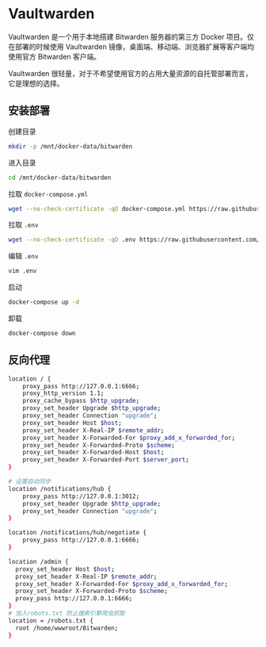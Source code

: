 # Vaultwarden

Vaultwarden 是一个用于本地搭建 Bitwarden 服务器的第三方 Docker 项目。仅在部署的时候使用 Vaultwarden 镜像，桌面端、移动端、浏览器扩展等客户端均使用官方 Bitwarden 客户端。

Vaultwarden 很轻量，对于不希望使用官方的占用大量资源的自托管部署而言，它是理想的选择。

## 安装部署

创建目录
```bash
mkdir -p /mnt/docker-data/bitwarden
```

进入目录
```bash
cd /mnt/docker-data/bitwarden
```

拉取 `docker-compose.yml`
```bash
wget --no-check-certificate -qO docker-compose.yml https://raw.githubusercontent.com/kenote/docker-compose/main/vaultwarden/compose.yml
```

拉取 `.env`
```bash
wget --no-check-certificate -qO .env https://raw.githubusercontent.com/kenote/docker-compose/main/vaultwarden/.env.example
```

编辑 `.env`
```bash
vim .env
```

启动
```bash
docker-compose up -d
```

卸载
```bash
docker-compose down
```

##  反向代理

```bash
location / {
    proxy_pass http://127.0.0.1:6666;
    proxy_http_version 1.1;
    proxy_cache_bypass $http_upgrade;
    proxy_set_header Upgrade $http_upgrade;
    proxy_set_header Connection "upgrade";
    proxy_set_header Host $host;
    proxy_set_header X-Real-IP $remote_addr;
    proxy_set_header X-Forwarded-For $proxy_add_x_forwarded_for;
    proxy_set_header X-Forwarded-Proto $scheme;
    proxy_set_header X-Forwarded-Host $host;
    proxy_set_header X-Forwarded-Port $server_port;
}

# 设置自动同步
location /notifications/hub {
    proxy_pass http://127.0.0.1:3012;
    proxy_set_header Upgrade $http_upgrade;
    proxy_set_header Connection "upgrade";
}

location /notifications/hub/negotiate {
    proxy_pass http://127.0.0.1:6666;
}

location /admin {
  proxy_set_header Host $host;
  proxy_set_header X-Real-IP $remote_addr;
  proxy_set_header X-Forwarded-For $proxy_add_x_forwarded_for;
  proxy_set_header X-Forwarded-Proto $scheme;
  proxy_pass http://127.0.0.1:6666;
}
# 加入robots.txt 防止搜索引擎爬虫抓取
location = /robots.txt {
  root /home/wwwroot/Bitwarden;
}
```